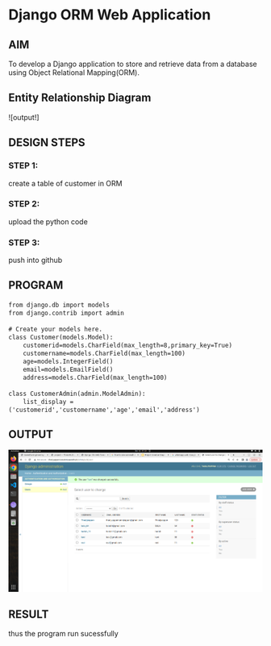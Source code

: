 # Django ORM Web Application

## AIM
To develop a Django application to store and retrieve data from a database using Object Relational Mapping(ORM).

## Entity Relationship Diagram
![output!]

## DESIGN STEPS

### STEP 1:
create a table of customer in ORM

### STEP 2:
upload the python code

### STEP 3:
push into github


## PROGRAM

```
from django.db import models
from django.contrib import admin

# Create your models here.
class Customer(models.Model):
    customerid=models.CharField(max_length=8,primary_key=True)
    customername=models.CharField(max_length=100)
    age=models.IntegerField()
    email=models.EmailField()
    address=models.CharField(max_length=100)

class CustomerAdmin(admin.ModelAdmin):
    list_display = ('customerid','customername','age','email','address')
```

## OUTPUT

![output](django.png)


## RESULT
thus the program run sucessfully
